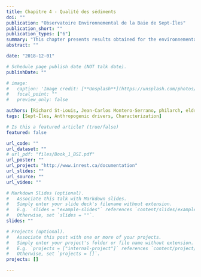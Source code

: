 ```yaml
---
title: Chapitre 4 - Qualité des sédiments
doi: ""
publication: "Observatoire Environnemental de la Baie de Sept-Îles"
publication_short: ""
publication_types: ["6"]
summary: "This chapter presents results obtained for the environnemental monitoring program of the Baie des Sept-Îles, lead by INREST."
abstract: ""

date: "2018-12-01"

# Schedule page publish date (NOT talk date).
publishDate: ""

# image:
#   caption: 'Image credit: [**Unsplash**](https://unsplash.com/photos/jdD8gXaTZsc)'
#   focal_point: ""
#   preview_only: false

authors: [Richard St-Louis, Jean-Carlos Montero-Serrano, philarch, eldre, Geneviève Faille, Julie Carrière]
tags: [Sept-Îles, Anthropogenic drivers, Characterization]

# Is this a featured article? (true/false)
featured: false

url_code: ""
url_dataset: ""
# url_pdf: "files/Book_1_BSI.pdf"
url_poster: ""
url_project: "http://www.inrest.ca/documentation"
url_slides: ""
url_source: ""
url_video: ""

# Markdown Slides (optional).
#   Associate this talk with Markdown slides.
#   Simply enter your slide deck's filename without extension.
#   E.g. `slides = "example-slides"` references `content/slides/example-slides.md`.
#   Otherwise, set `slides = ""`.
slides: ""

# Projects (optional).
#   Associate this post with one or more of your projects.
#   Simply enter your project's folder or file name without extension.
#   E.g. `projects = ["internal-project"]` references `content/project/deep-learning/index.md`.
#   Otherwise, set `projects = []`.
projects: []

---
```

